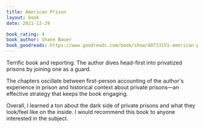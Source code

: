 ```yaml
---
title: American Prison
layout: book
date: 2021-12-29

book_rating: 4
book_author: Shane Bauer
book_goodreads: https://www.goodreads.com/book/show/40733151-american-prison
---
```


Terrific book and reporting. The author dives head-first into privatized prisons by joining one as a guard.

The chapters oscillate between first-person accounting of the author's experience in prison and historical context about private prisons—an effective strategy that keeps the book engaging.

Overall, I learned a ton about the dark side of private prisons and what they look/feel like on the inside. I would recommend this book to anyone interested in the subject.